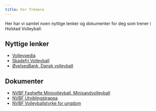 ```yaml
---
title: For Trenere
---
```


Her har vi samlet noen nyttige lenker og dokumenter for deg som trener i Holstad
Volleyball.

## Nyttige lenker

- [Volleypedia](https://wiki.volleyball.no/trenar/)
- [Skadefri Volleyball](https://www.skadefri.no/idretter/volleyball/skadefri-volleyball/)
- [ØvelsesBank, Dansk volleyball](https://volleyball.dk/oevelsesbanken/)

## Dokumenter

- [NVBF Faghefte Minivolleyball, Minisandvolleyball](/dokumenter/nvbf_faghefte-mini_ungdom.pdf)
- [NVBF Utviklingstrappa](/dokumenter/nvbf_utviklingstrappa_15mai.pdf)
- [NVBF Volleyballstyrke for ungdom](static/dokumenter/nvbf_volleyballstyrke-for-ungdom.pdf)
